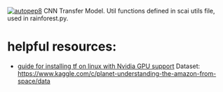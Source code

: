 [![autopep8](https://github.com/Deforestation-Detector/SCAI-Net/actions/workflows/autopep8.yml/badge.svg)](https://github.com/Deforestation-Detector/SCAI-Net/actions/workflows/autopep8.yml)
CNN Transfer Model. Util functions defined in scai utils file, used in rainforest.py.

# helpful resources:
* [guide for installing tf on linux with Nvidia GPU support](https://madmenhitbooker.medium.com/machine-learning-container-with-gpu-inside-visual-studio-code-ubuntu-3233a2921462)
Dataset: https://www.kaggle.com/c/planet-understanding-the-amazon-from-space/data
